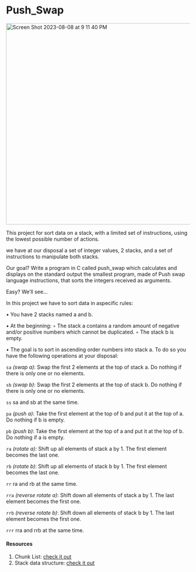 # Push_Swap

<img width="550" alt="Screen Shot 2023-08-08 at 9 11 40 PM" src="https://github.com/driely01/Push_Swap/assets/41493879/07747294-7f42-4116-b1d3-09adff5358fd">

This project for sort data on a stack, with a limited set of instructions, using
the lowest possible number of actions. 

we have at our disposal a set of integer values, 2 stacks, and a set of instructions
to manipulate both stacks.

Our goal?
Write a program in C called push_swap which calculates and displays
on the standard output the smallest program, made of Push swap language instructions,
that sorts the integers received as arguments.

Easy?
We’ll see...

In this project we have to sort data in aspecific rules:

• You have 2 stacks named a and b.

• At the beginning:
  ◦ The stack a contains a random amount of negative and/or positive numbers
  which cannot be duplicated.
  ◦ The stack b is empty.

• The goal is to sort in ascending order numbers into stack a. To do so you have the
  following operations at your disposal:
  
  `sa` *(swap a)*: Swap the first 2 elements at the top of stack a.
      Do nothing if there is only one or no elements.
      
  `sb` *(swap b)*: Swap the first 2 elements at the top of stack b.
      Do nothing if there is only one or no elements.
      
  `ss`  sa and sb at the same time.
  
  `pa` *(push a)*: Take the first element at the top of b and put it at the top of a.
      Do nothing if b is empty.
      
  `pb` *(push b)*: Take the first element at the top of a and put it at the top of b.
      Do nothing if a is empty.
      
  `ra` *(rotate a)*: Shift up all elements of stack a by 1.
      The first element becomes the last one.
      
  `rb` *(rotate b)*: Shift up all elements of stack b by 1.
      The first element becomes the last one.
      
  `rr` ra and rb at the same time.

  `rra` *(reverse rotate a)*: Shift down all elements of stack a by 1.
      The last element becomes the first one.
      
  `rrb` *(reverse rotate b)*: Shift down all elements of stack b by 1.
      The last element becomes the first one.

  `rrr` rra and rrb at the same time.

#### Resources
1. Chunk List: [check it out](https://arxiv.org/pdf/2101.00172.pdf)
2. Stack data structure: [check it out](https://www.geeksforgeeks.org/introduction-to-stack-data-structure-and-algorithm-tutorials/)
